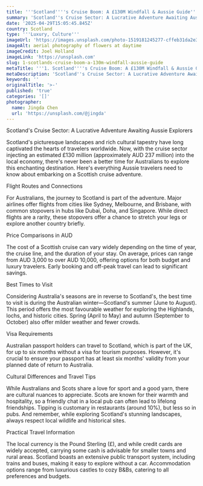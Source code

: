```yaml
---
title: '''Scotland''''s Cruise Boom: A £130M Windfall & Aussie Guide'''
summary: 'Scotland''s Cruise Sector: A Lucrative Adventure Awaiting Aussie Explorers...'
date: '2025-04-29T15:05:45.845Z'
country: Scotland
type: '''Luxury, Culture'''
imageUrl: 'https://images.unsplash.com/photo-1519181245277-cffeb31da2e3'
imageAlt: aerial photography of flowers at daytime
imageCredit: Joel Holland
imageLink: 'https://unsplash.com'
slug: 1-scotlands-cruise-boom-a-130m-windfall-aussie-guide
metaTitle: '''1. Scotland''''s Cruise Boom: A £130M Windfall & Aussie Guide'''
metaDescription: 'Scotland''s Cruise Sector: A Lucrative Adventure Awaiting Aussie Explorers...'
keywords: ''
originalTitle: '>-'
published: 'true'
categories: '[]'
photographer:
  name: Jingda Chen
  url: 'https://unsplash.com/@jingda'
---
```








Scotland's Cruise Sector: A Lucrative Adventure Awaiting Aussie Explorers

Scotland's picturesque landscapes and rich cultural tapestry have long captivated the hearts of travelers worldwide. Now, with the cruise sector injecting an estimated £130 million (approximately AUD 237 million) into the local economy, there's never been a better time for Australians to explore this enchanting destination. Here's everything Aussie travelers need to know about embarking on a Scottish cruise adventure.

Flight Routes and Connections

For Australians, the journey to Scotland is part of the adventure. Major airlines offer flights from cities like Sydney, Melbourne, and Brisbane, with common stopovers in hubs like Dubai, Doha, and Singapore. While direct flights are a rarity, these stopovers offer a chance to stretch your legs or explore another country briefly.

Price Comparisons in AUD

The cost of a Scottish cruise can vary widely depending on the time of year, the cruise line, and the duration of your stay. On average, prices can range from AUD 3,000 to over AUD 10,000, offering options for both budget and luxury travelers. Early booking and off-peak travel can lead to significant savings.

Best Times to Visit

Considering Australia's seasons are in reverse to Scotland's, the best time to visit is during the Australian winter—Scotland's summer (June to August). This period offers the most favourable weather for exploring the Highlands, lochs, and historic cities. Spring (April to May) and autumn (September to October) also offer milder weather and fewer crowds.

Visa Requirements

Australian passport holders can travel to Scotland, which is part of the UK, for up to six months without a visa for tourism purposes. However, it's crucial to ensure your passport has at least six months' validity from your planned date of return to Australia.

Cultural Differences and Travel Tips

While Australians and Scots share a love for sport and a good yarn, there are cultural nuances to appreciate. Scots are known for their warmth and hospitality, so a friendly chat in a local pub can often lead to lifelong friendships. Tipping is customary in restaurants (around 10%), but less so in pubs. And remember, while exploring Scotland's stunning landscapes, always respect local wildlife and historical sites.

Practical Travel Information

The local currency is the Pound Sterling (£), and while credit cards are widely accepted, carrying some cash is advisable for smaller towns and rural areas. Scotland boasts an extensive public transport system, including trains and buses, making it easy to explore without a car. Accommodation options range from luxurious castles to cozy B&Bs, catering to all preferences and budgets.
